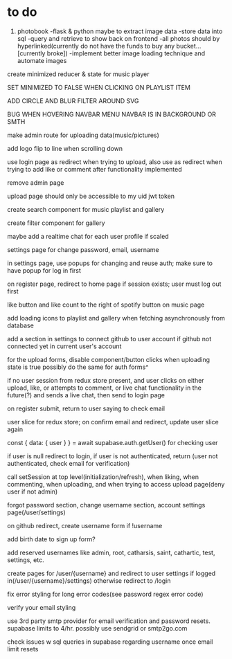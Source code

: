# to do
1. photobook
    -flask & python maybe to extract image data
    -store data into sql
    -query and retrieve to show back on frontend
    -all photos should by hyperlinked(currently do not have the funds to buy any bucket... [currently broke])
    -implement better image loading technique and automate images

create minimized reducer & state for music player

SET MINIMIZED TO FALSE WHEN CLICKING ON PLAYLIST ITEM

ADD CIRCLE AND BLUR FILTER AROUND SVG

BUG WHEN HOVERING NAVBAR MENU NAVBAR IS IN BACKGROUND OR SMTH

make admin route for uploading data(music/pictures)

add logo flip to line when scrolling down

use login page as redirect when trying to upload, also use as redirect when trying to add like or comment after functionality implemented

remove admin page

upload page should only be accessible to my uid jwt token

create search component for music playlist and gallery

create filter component for gallery

maybe add a realtime chat for each user profile if scaled

settings page for change password, email, username

in settings page, use popups for changing and reuse auth; make sure to have popup for log in first

on register page, redirect to home page if session exists; user must log out first

like button and like count to the right of spotify button on music page

add loading icons to playlist and gallery when fetching asynchronously from database

add a section in settings to connect github to user account if github not connected yet in current user's account

for the upload forms, disable component/button clicks when uploading state is true
possibly do the same for auth forms^

if no user session from redux store present, and user clicks on either upload, like, or attempts to comment, or live chat functionality in the future(?) and sends a live chat, then send to login page

on register submit, return to user saying to check email

user slice for redux store; on confirm email and redirect, update user slice again

const { data: { user } } = await supabase.auth.getUser() for checking user

if user is null redirect to login, if user is not authenticated, return (user not authenticated, check email for verification)

call setSession at top level(initialization/refresh), when liking, when commenting, when uploading, and when trying to access upload page(deny user if not admin)

forgot password section, change username section, account settings page(/user/settings)

on github redirect, create username form if !username

add birth date to sign up form?

add reserved usernames like admin, root, catharsis, saint, cathartic, test, settings, etc.

create pages for /user/{username} and redirect to user settings if logged in(/user/{username}/settings) otherwise redirect to /login

fix error styling for long error codes(see password regex error code)

verify your email styling

use 3rd party smtp provider for email verification and password resets. supabase limits to 4/hr. possibly use sendgrid or smtp2go.com

check issues w sql queries in supabase regarding username once email limit resets